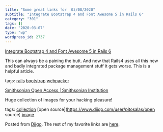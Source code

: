 ```yaml
---
title: "Some great links for  03/08/2020"
subtitle: "Integrate Bootstrap 4 and Font Awesome 5 in Rails 6"
category: "301"
tags: []
date: "2020-03-07"
type: "wp"
wordpress_id: 2737
---
```

[Integrate Bootstrap 4 and Font Awesome 5 in Rails 6](https://medium.com/swlh/integrate-bootstrap-4-and-font-awesome-5-in-rails-6-fec52ee51753) 

This can always be a paining the butt. And now that Rails4 uses all this new and badly integrated package management stuff it gets worse. This is a helpful article.

 tags: [rails](https://www.diigo.com/user/pitosalas/rails) [bootstrap](https://www.diigo.com/user/pitosalas/bootstrap) [webpacker](https://www.diigo.com/user/pitosalas/webpacker)

 [Smithsonian Open Access | Smithsonian Institution](https://www.si.edu/openaccess) 

Huge collection of images for your hacking pleasure!

 tags: [collection](https://www.diigo.com/user/pitosalas/collection) [open source](https://www.diigo.com/user/pitosalas/open source) [image](https://www.diigo.com/user/pitosalas/image)

Posted from [Diigo](https://www.diigo.com). The rest of my favorite links are [here](https://www.diigo.com/user/pitosalas).